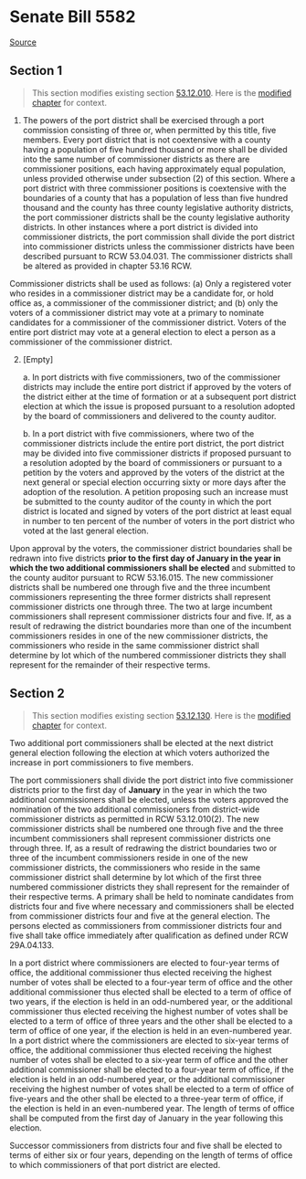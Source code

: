 # Senate Bill 5582

[Source](http://lawfilesext.leg.wa.gov/biennium/2021-22/Pdf/Bills/Senate%20Bills/5582.pdf)
## Section 1
> This section modifies existing section [53.12.010](/rcw/53_port_districts/53.12_commissioners—elections.md). Here is the [modified chapter](rcw/53_port_districts/53.12_commissioners—elections.md) for context.

1. The powers of the port district shall be exercised through a port commission consisting of three or, when permitted by this title, five members. Every port district that is not coextensive with a county having a population of five hundred thousand or more shall be divided into the same number of commissioner districts as there are commissioner positions, each having approximately equal population, unless provided otherwise under subsection (2) of this section. Where a port district with three commissioner positions is coextensive with the boundaries of a county that has a population of less than five hundred thousand and the county has three county legislative authority districts, the port commissioner districts shall be the county legislative authority districts. In other instances where a port district is divided into commissioner districts, the port commission shall divide the port district into commissioner districts unless the commissioner districts have been described pursuant to RCW 53.04.031. The commissioner districts shall be altered as provided in chapter 53.16 RCW.

Commissioner districts shall be used as follows: (a) Only a registered voter who resides in a commissioner district may be a candidate for, or hold office as, a commissioner of the commissioner district; and (b) only the voters of a commissioner district may vote at a primary to nominate candidates for a commissioner of the commissioner district. Voters of the entire port district may vote at a general election to elect a person as a commissioner of the commissioner district.

2. [Empty]

    a. In port districts with five commissioners, two of the commissioner districts may include the entire port district if approved by the voters of the district either at the time of formation or at a subsequent port district election at which the issue is proposed pursuant to a resolution adopted by the board of commissioners and delivered to the county auditor.

    b. In a port district with five commissioners, where two of the commissioner districts include the entire port district, the port district may be divided into five commissioner districts if proposed pursuant to a resolution adopted by the board of commissioners or pursuant to a petition by the voters and approved by the voters of the district at the next general or special election occurring sixty or more days after the adoption of the resolution. A petition proposing such an increase must be submitted to the county auditor of the county in which the port district is located and signed by voters of the port district at least equal in number to ten percent of the number of voters in the port district who voted at the last general election.

Upon approval by the voters, the commissioner district boundaries shall be redrawn into five districts **prior to the first day of January in the year in which the two additional commissioners shall be elected** and submitted to the county auditor pursuant to RCW 53.16.015. The new commissioner districts shall be numbered one through five and the three incumbent commissioners representing the three former districts shall represent commissioner districts one through three. The two at large incumbent commissioners shall represent commissioner districts four and five. If, as a result of redrawing the district boundaries more than one of the incumbent commissioners resides in one of the new commissioner districts, the commissioners who reside in the same commissioner district shall determine by lot which of the numbered commissioner districts they shall represent for the remainder of their respective terms.


## Section 2
> This section modifies existing section [53.12.130](/rcw/53_port_districts/53.12_commissioners—elections.md). Here is the [modified chapter](rcw/53_port_districts/53.12_commissioners—elections.md) for context.

Two additional port commissioners shall be elected at the next district general election following the election at which voters authorized the increase in port commissioners to five members.

The port commissioners shall divide the port district into five commissioner districts prior to the first day of **January** in the year in which the two additional commissioners shall be elected, unless the voters approved the nomination of the two additional commissioners from district-wide commissioner districts as permitted in RCW 53.12.010(2). The new commissioner districts shall be numbered one through five and the three incumbent commissioners shall represent commissioner districts one through three. If, as a result of redrawing the district boundaries two or three of the incumbent commissioners reside in one of the new commissioner districts, the commissioners who reside in the same commissioner district shall determine by lot which of the first three numbered commissioner districts they shall represent for the remainder of their respective terms. A primary shall be held to nominate candidates from districts four and five where necessary and commissioners shall be elected from commissioner districts four and five at the general election. The persons elected as commissioners from commissioner districts four and five shall take office immediately after qualification as defined under RCW 29A.04.133.

In a port district where commissioners are elected to four-year terms of office, the additional commissioner thus elected receiving the highest number of votes shall be elected to a four-year term of office and the other additional commissioner thus elected shall be elected to a term of office of two years, if the election is held in an odd-numbered year, or the additional commissioner thus elected receiving the highest number of votes shall be elected to a term of office of three years and the other shall be elected to a term of office of one year, if the election is held in an even-numbered year. In a port district where the commissioners are elected to six-year terms of office, the additional commissioner thus elected receiving the highest number of votes shall be elected to a six-year term of office and the other additional commissioner shall be elected to a four-year term of office, if the election is held in an odd-numbered year, or the additional commissioner receiving the highest number of votes shall be elected to a term of office of five-years and the other shall be elected to a three-year term of office, if the election is held in an even-numbered year. The length of terms of office shall be computed from the first day of January in the year following this election.

Successor commissioners from districts four and five shall be elected to terms of either six or four years, depending on the length of terms of office to which commissioners of that port district are elected.

